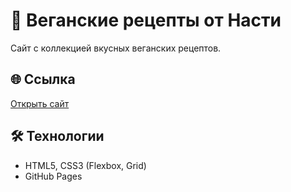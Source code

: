# 🥗 Веганские рецепты от Насти

Сайт с коллекцией вкусных веганских рецептов.

## 🌐 Ссылка
[Открыть сайт](https://fridmanyt.github.io/tofu/)

## 🛠 Технологии
- HTML5, CSS3 (Flexbox, Grid)
- GitHub Pages
